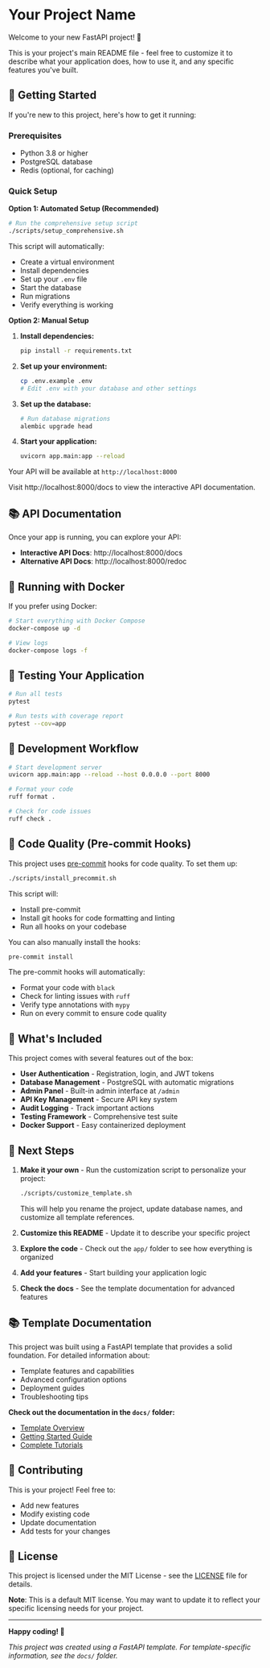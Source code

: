 # Your Project Name

Welcome to your new FastAPI project! 🎉

This is your project's main README file - feel free to customize it to describe what your application does, how to use it, and any specific features you've built.

## 🚀 Getting Started

If you're new to this project, here's how to get it running:

### Prerequisites
- Python 3.8 or higher
- PostgreSQL database
- Redis (optional, for caching)

### Quick Setup

**Option 1: Automated Setup (Recommended)**
```bash
# Run the comprehensive setup script
./scripts/setup_comprehensive.sh
```
This script will automatically:
- Create a virtual environment
- Install dependencies
- Set up your `.env` file
- Start the database
- Run migrations
- Verify everything is working

**Option 2: Manual Setup**
1. **Install dependencies:**
   ```bash
   pip install -r requirements.txt
   ```

2. **Set up your environment:**
   ```bash
   cp .env.example .env
   # Edit .env with your database and other settings
   ```

3. **Set up the database:**
   ```bash
   # Run database migrations
   alembic upgrade head
   ```

4. **Start your application:**
   ```bash
   uvicorn app.main:app --reload
   ```

Your API will be available at `http://localhost:8000`

Visit http://localhost:8000/docs to view the interactive API documentation.

## 📚 API Documentation

Once your app is running, you can explore your API:

- **Interactive API Docs**: http://localhost:8000/docs
- **Alternative API Docs**: http://localhost:8000/redoc

## 🐳 Running with Docker

If you prefer using Docker:

```bash
# Start everything with Docker Compose
docker-compose up -d

# View logs
docker-compose logs -f
```

## 🧪 Testing Your Application

```bash
# Run all tests
pytest

# Run tests with coverage report
pytest --cov=app
```

## 🔧 Development Workflow

```bash
# Start development server
uvicorn app.main:app --reload --host 0.0.0.0 --port 8000

# Format your code
ruff format .

# Check for code issues
ruff check .
```

## 🧹 Code Quality (Pre-commit Hooks)

This project uses [pre-commit](https://pre-commit.com/) hooks for code quality. To set them up:

```bash
./scripts/install_precommit.sh
```

This script will:
- Install pre-commit
- Install git hooks for code formatting and linting
- Run all hooks on your codebase

You can also manually install the hooks:
```bash
pre-commit install
```

The pre-commit hooks will automatically:
- Format your code with `black`
- Check for linting issues with `ruff`
- Verify type annotations with `mypy`
- Run on every commit to ensure code quality

## 📖 What's Included

This project comes with several features out of the box:

- **User Authentication** - Registration, login, and JWT tokens
- **Database Management** - PostgreSQL with automatic migrations
- **Admin Panel** - Built-in admin interface at `/admin`
- **API Key Management** - Secure API key system
- **Audit Logging** - Track important actions
- **Testing Framework** - Comprehensive test suite
- **Docker Support** - Easy containerized deployment

## 🎯 Next Steps

1. **Make it your own** - Run the customization script to personalize your project:
   ```bash
   ./scripts/customize_template.sh
   ```
   This will help you rename the project, update database names, and customize all template references.

2. **Customize this README** - Update it to describe your specific project
3. **Explore the code** - Check out the `app/` folder to see how everything is organized
4. **Add your features** - Start building your application logic
5. **Check the docs** - See the template documentation for advanced features

## 📚 Template Documentation

This project was built using a FastAPI template that provides a solid foundation. For detailed information about:

- Template features and capabilities
- Advanced configuration options
- Deployment guides
- Troubleshooting tips

**Check out the documentation in the `docs/` folder:**
- [Template Overview](docs/TEMPLATE_README.md)
- [Getting Started Guide](docs/tutorials/getting-started.md)
- [Complete Tutorials](docs/tutorials/TUTORIALS.md)

## 🤝 Contributing

This is your project! Feel free to:
- Add new features
- Modify existing code
- Update documentation
- Add tests for your changes

## 📄 License

This project is licensed under the MIT License - see the [LICENSE](LICENSE) file for details.

**Note**: This is a default MIT license. You may want to update it to reflect your specific licensing needs for your project.

---

**Happy coding! 🚀**

*This project was created using a FastAPI template. For template-specific information, see the `docs/` folder.* 